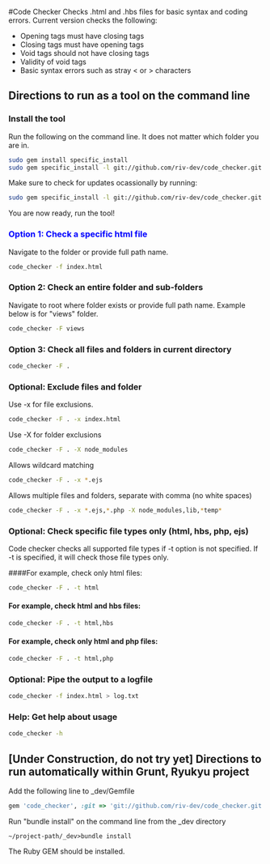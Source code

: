 #Code Checker
Checks .html and .hbs files for basic syntax and coding errors.  Current version checks the following:
- Opening tags must have closing tags
- Closing tags must have opening tags
- Void tags should not have closing tags
- Validity of void tags
- Basic syntax errors such as stray < or > characters

## Directions to run as a tool on the command line
### Install the tool
Run the following on the command line.  It does not matter which folder you are in.
```bash
sudo gem install specific_install
sudo gem specific_install -l git://github.com/riv-dev/code_checker.git
```

Make sure to check for updates ocassionally by running:
```bash
sudo gem specific_install -l git://github.com/riv-dev/code_checker.git
```

You are now ready, run the tool!

###  <font color="Blue">Option 1: Check a specific html file</font>
Navigate to the folder or provide full path name.
```bash
code_checker -f index.html
```

### Option 2: Check an entire folder and sub-folders
Navigate to root where folder exists or provide full path name. Example below is for "views" folder.
```bash
code_checker -F views
```

### Option 3: Check all files and folders in current directory
```bash
code_checker -F .
```

### Optional: Exclude files and folder
Use -x for file exclusions.
```bash
code_checker -F . -x index.html
```

Use -X for folder exclusions
```bash
code_checker -F . -X node_modules
```

Allows wildcard matching
```bash
code_checker -F . -x *.ejs
```

Allows multiple files and folders, separate with comma (no white spaces)
```bash
code_checker -F . -x *.ejs,*.php -X node_modules,lib,*temp*
```

### Optional: Check specific file types only (html, hbs, php, ejs)
Code checker checks all supported file types if -t option is not specified.
If -t is specified, it will check those file types only.

####For example, check only html files:
```bash
code_checker -F . -t html
```

#### For example, check html and hbs files:
```bash
code_checker -F . -t html,hbs
```

#### For example, check only html and php files:
```bash
code_checker -F . -t html,php
```

### Optional: Pipe the output to a logfile
```bash
code_checker -f index.html > log.txt
```

### Help: Get help about usage
```bash
code_checker -h
```

## [Under Construction, do not try yet] Directions to run automatically within Grunt, Ryukyu project
Add the following line to _dev/Gemfile
```ruby
gem 'code_checker', :git => 'git://github.com/riv-dev/code_checker.git'
```

Run "bundle install" on the command line from the _dev directory
```
~/project-path/_dev>bundle install
```

The Ruby GEM should be installed.
